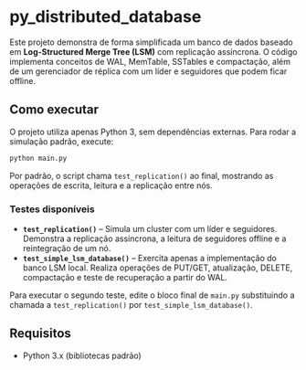 # py_distributed_database

Este projeto demonstra de forma simplificada um banco de dados baseado em **Log-Structured Merge Tree (LSM)** com replicação assíncrona. O código implementa conceitos de WAL, MemTable, SSTables e compactação, além de um gerenciador de réplica com um líder e seguidores que podem ficar offline.

## Como executar

O projeto utiliza apenas Python 3, sem dependências externas. Para rodar a simulação padrão, execute:

```bash
python main.py
```

Por padrão, o script chama `test_replication()` ao final, mostrando as operações de escrita, leitura e a replicação entre nós.

### Testes disponíveis

- **`test_replication()`** – Simula um cluster com um líder e seguidores. Demonstra a replicação assíncrona, a leitura de seguidores offline e a reintegração de um nó.
- **`test_simple_lsm_database()`** – Exercita apenas a implementação do banco LSM local. Realiza operações de PUT/GET, atualização, DELETE, compactação e teste de recuperação a partir do WAL.

Para executar o segundo teste, edite o bloco final de `main.py` substituindo a chamada a `test_replication()` por `test_simple_lsm_database()`.

## Requisitos

- Python 3.x (bibliotecas padrão)
